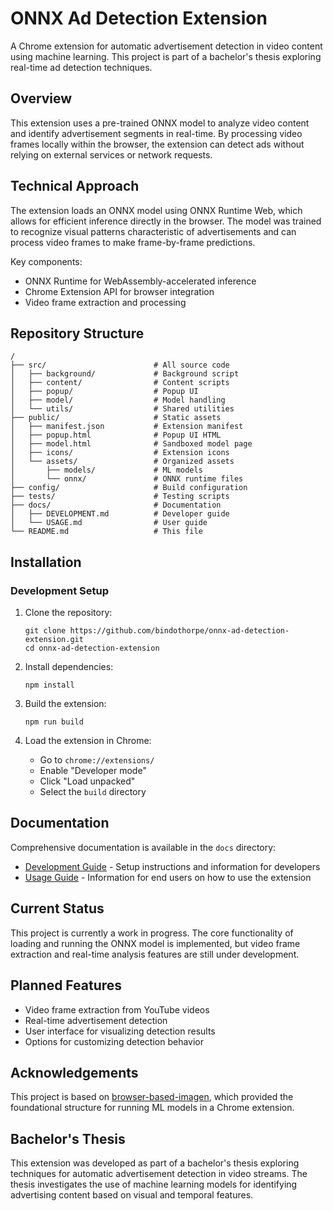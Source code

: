 # ONNX Ad Detection Extension

A Chrome extension for automatic advertisement detection in video content using machine learning. This project is part of a bachelor's thesis exploring real-time ad detection techniques.

## Overview

This extension uses a pre-trained ONNX model to analyze video content and identify advertisement segments in real-time. By processing video frames locally within the browser, the extension can detect ads without relying on external services or network requests.

## Technical Approach

The extension loads an ONNX model using ONNX Runtime Web, which allows for efficient inference directly in the browser. The model was trained to recognize visual patterns characteristic of advertisements and can process video frames to make frame-by-frame predictions.

Key components:
- ONNX Runtime for WebAssembly-accelerated inference
- Chrome Extension API for browser integration
- Video frame extraction and processing

## Repository Structure

```
/
├── src/                        # All source code
│   ├── background/             # Background script
│   ├── content/                # Content scripts
│   ├── popup/                  # Popup UI
│   ├── model/                  # Model handling
│   └── utils/                  # Shared utilities
├── public/                     # Static assets
│   ├── manifest.json           # Extension manifest
│   ├── popup.html              # Popup UI HTML
│   ├── model.html              # Sandboxed model page
│   ├── icons/                  # Extension icons
│   └── assets/                 # Organized assets
│       ├── models/             # ML models
│       └── onnx/               # ONNX runtime files
├── config/                     # Build configuration
├── tests/                      # Testing scripts
├── docs/                       # Documentation
│   ├── DEVELOPMENT.md          # Developer guide
│   └── USAGE.md                # User guide
└── README.md                   # This file
```

## Installation

### Development Setup

1. Clone the repository:
   ```
   git clone https://github.com/bindothorpe/onnx-ad-detection-extension.git
   cd onnx-ad-detection-extension
   ```

2. Install dependencies:
   ```
   npm install
   ```

3. Build the extension:
   ```
   npm run build
   ```

4. Load the extension in Chrome:
   - Go to `chrome://extensions/`
   - Enable "Developer mode"
   - Click "Load unpacked"
   - Select the `build` directory

## Documentation

Comprehensive documentation is available in the `docs` directory:

- [Development Guide](docs/DEVELOPMENT.md) - Setup instructions and information for developers
- [Usage Guide](docs/USAGE.md) - Information for end users on how to use the extension

## Current Status

This project is currently a work in progress. The core functionality of loading and running the ONNX model is implemented, but video frame extraction and real-time analysis features are still under development.

## Planned Features

- Video frame extraction from YouTube videos
- Real-time advertisement detection
- User interface for visualizing detection results
- Options for customizing detection behavior

## Acknowledgements

This project is based on [browser-based-imagen](https://github.com/Lewington-pitsos/browser-based-imagen), which provided the foundational structure for running ML models in a Chrome extension.

## Bachelor's Thesis

This extension was developed as part of a bachelor's thesis exploring techniques for automatic advertisement detection in video streams. The thesis investigates the use of machine learning models for identifying advertising content based on visual and temporal features.